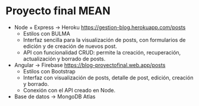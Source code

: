 # Proyecto final MEAN

- Node + Express -> Heroku https://gestion-blog.herokuapp.com/posts
  - Estilos con BULMA
  - Interfaz sencilla para la visualización de posts, con formularios de edición y de creación de nuevos post.
  - API con funcionalidad CRUD: permite la creación, recuperación, actualización y borrado de posts.
- Angular -> Firebase https://blog-proyectofinal.web.app/posts
  - Estilos con Bootstrap
  - Interfaz con visualización de posts, detalle de post, edición, creación y borrado.
  - Conexión con el API creado en Node.
- Base de datos -> MongoDB Atlas
